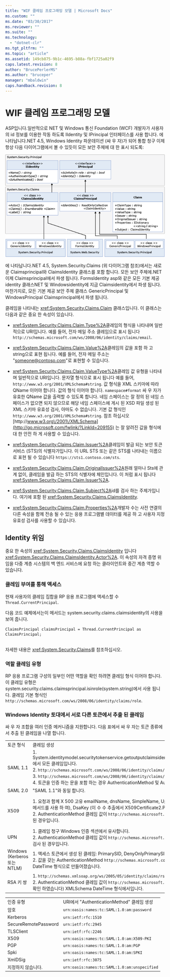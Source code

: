 ```yaml
---
title: "WIF 클레임 프로그래밍 모델 | Microsoft Docs"
ms.custom: ""
ms.date: "03/30/2017"
ms.reviewer: ""
ms.suite: ""
ms.technology: 
  - "dotnet-clr"
ms.tgt_pltfrm: ""
ms.topic: "article"
ms.assetid: 149cb875-9b1c-4695-b88a-fbf1725a02f9
caps.latest.revision: 8
author: "BrucePerlerMS"
ms.author: "bruceper"
manager: "mbaldwin"
caps.handback.revision: 8
---
```

# WIF 클레임 프로그래밍 모델
ASP입니다.일반적으로 NET 및 Windows 통신 Foundation \(WCF\) 개발자가 사용자의 id 정보를 이용한 작동 하도록 IIdentity 및 IPrincipal 인터페이스를 사용 합니다.  에 나타납니다.NET 4.5, Windows Identity 파운데이션 \(싸 우 자\)가 되어 통합 청구 이제 항상 다음 다이어그램에서 볼 수 있듯이 모든 보안 주체에 대 한 표시 되도록:  
  
 ![WIF 클레임 프로그래밍 모델](../../../docs/framework/security/media/wifclaimsprogrammingmodel.png "WIFClaimsProgrammingModel")  
  
 에 나타납니다.NET 4.5, System.Security.Claims \(위 다이어그램 참조\)에서는 새로운 Claimsprincipal와 ClaimsIdentity 클래스를 포함 합니다.  모든 보안 주체에.NET 이제 Claimsprincipal에서 파생 됩니다.  FormsIdentity asp와 같은 모든 기본 제공 identity 클래스NET 및 Windowsidentity에 지금 Claimsidentity에서 파생 됩니다.  마찬가지로, 모든 기본 제공 보안 주체 클래스 GenericPrincipal 및 WindowsPrincipal Claimsprincipal에서 파생 됩니다.  
  
 클레임을 나타내는 <xref:System.Security.Claims.Claim> 클래스입니다.  이 클래스는 다음과 같은 중요 한 속성이 있습니다.  
  
-   <xref:System.Security.Claims.Claim.Type%2A>클레임의 형식을 나타내며 일반적으로 URI입니다.  예를 들어, 전자 메일 주소 클레임으로 표시 됩니다 `http://schemas.microsoft.com/ws/2008/06/identity/claims/email`.  
  
-   <xref:System.Security.Claims.Claim.Value%2A>클레임의 값을 포함 하 고 string으로 표현 됩니다.  예를 들어, 전자 메일 주소는 "someone@contoso.com"로 표현할 수 있습니다.  
  
-   <xref:System.Security.Claims.Claim.ValueType%2A>클레임 값 유형을 나타내며 일반적으로 URI입니다.  문자열 형식으로 표시 됩니다 예를 들어, `http://www.w3.org/2001/XMLSchema#string`.  값 형식을 XML 스키마에 따라 QName 이어야 합니다.  값의 형식 이어야 합니다. `namespace#format` 싸 우 자가 유효한 QName 값을 출력할 수 있도록 합니다.  네임 스페이스는 잘 정의 된 네임 스페이스가 없으면 되지 않으므로 해당 네임 스페이스에 게시 된 XSD 파일 생성 된 XML 스키마 유효성 검사, 아마도 수 없습니다.  기본 값 형식인 `http://www.w3.org/2001/XMLSchema#string`.  참조 하십시오 [http:\/\/www.w3.org\/2001\/XMLSchema](http://go.microsoft.com/fwlink/?LinkId=209155) 는 잘 알려진 값을 형식에 대 한 안전 하 게 사용할 수 있습니다.  
  
-   <xref:System.Security.Claims.Claim.Issuer%2A>클레임이 발급 되는 보안 토큰 서비스 \(STS\)의 식별자가입니다.  이 URL STS 또는 같은 STS를 나타내는 이름으로 표현 될 수 있습니다 `https://sts1.contoso.com/sts`.  
  
-   <xref:System.Security.Claims.Claim.OriginalIssuer%2A>원래 얼마나 Sts에 관계 없이, 클레임을 발급 하는 STS의 식별자에 체인입니다.  이 처럼 표시 됩니다 <xref:System.Security.Claims.Claim.Issuer%2A>.  
  
-   <xref:System.Security.Claims.Claim.Subject%2A>id를 검사 하는 주제가입니다.  여기에 포함 된 <xref:System.Security.Claims.ClaimsIdentity>.  
  
-   <xref:System.Security.Claims.Claim.Properties%2A>개발자 수는 사전 연결의 다른 속성을 함께 전송 될 수 있는 응용 프로그램별 데이터를 제공 하 고 사용자 지정 유효성 검사를 사용할 수 있습니다.  
  
## Identity 위임  
 중요 한 속성의 <xref:System.Security.Claims.ClaimsIdentity> 입니다 <xref:System.Security.Claims.ClaimsIdentity.Actor%2A>.  이 속성의 자격 증명 위임을 다중 계층 시스템의 백 엔드 서비스에 요청 하는 클라이언트와 중간 계층 역할 수 있습니다.  
  
### 클레임 부여를 통해 액세스  
 현재 사용자의 클레임 집합을 RP 응용 프로그램에 액세스할 수 `Thread.CurrentPrincipal`.  
  
 다음 코드 예제에서는이 메서드는 system.security.claims.claimsidentity의 사용을 보여 줍니다.  
  
```  
ClaimsPrincipal claimsPrincipal = Thread.CurrentPrincipal as ClaimsPrincipal;  
  
```  
  
 자세한 내용은 <xref:System.Security.Claims>를 참조하십시오.  
  
### 역할 클레임 유형  
 RP 응용 프로그램 구성의 일부인 어떤 역할을 확인 하려면 클레임 형식 이어야 합니다.  이 클레임 유형은 system.security.claims.claimsprincipal.isinrole\(system.string\)에서 사용 됩니다.  클레임 기본 형식인 `http://schemas.microsoft.com/ws/2008/06/identity/claims/role`.  
  
### Windows Identity 토대에서 서로 다른 토큰에서 추출 된 클레임  
 싸 우 자 조합을 여러 인증 메커니즘을 지원합니다.  다음 표에서 싸 우 자는 토큰 종류에서 추출 된 클레임을 나열 합니다.  
  
||||  
|-|-|-|  
|토큰 형식|클레임 생성|Windows 액세스 토큰 맵|  
|SAML 1.1|1.  System.identitymodel.securitytokenservice.getoutputclaimsidentity\(system.security.claims.claimsprincipal,system.identitymodel.protocols.wstrust.requestsecuritytoken,system.identitymodel.scope\)에서 모든 클레임입니다.<br />2.  `http://schemas.microsoft.com/ws/2008/06/identity/claims/confirmationkey` 증명 토큰을 토큰을 포함 하는 경우 XML serialization 확인 키를 포함 하는 클레임입니다.<br />3.  `http://schemas.microsoft.com/ws/2008/06/identity/claims/samlissuername` 클레임 발급자 요소입니다.<br />4.  토큰을 인증 하는 문을 포함 하는 경우 AuthenticationMethod 및 AuthenticationInstant 청구 합니다.|청구 이외에 나열 된 "SAML" 형식에서 1.1, 클레임을 제외 하 고 `http://schemas.xmlsoap.org/ws/2005/05/identity/claims/name`, Windows 인증 관련 클레임 추가 하 고 id를 Windowsclaimsidentity로 표시 됩니다.|  
|SAML 2.0|"SAML 1.1"와 동일 합니다.|"SAML 1.1 Windows 계정에 매핑할"와 동일 합니다.|  
|X509|1.  요청과 함께 X 500 고유 emailName, dnsName, SimpleName, UpnName, 들어 UrlName RsaKey \(이 수 수 추출에서 X509Certificate2.PublicKey.Key 속성의 RSACryptoServiceProvider.ExportParameters 메서드를 사용 하 여\), DsaKey \(이 수 수 추출에서 X509Certificate2.PublicKey.Key 속성의 DSACryptoServiceProvider.ExportParameters 메서드를 사용 하 여\), 지문, 일련 번호 속성에서 x509 인증서.<br />2.  AuthenticationMethod 클레임 값이 `http://schemas.microsoft.com/ws/2008/06/identity/authenticationmethod/x509`.  AuthenticationInstant 클레임 XmlSchema DateTime 형식으로 인증서의 유효성이 검사 된 경우입니다.|1.  Windows 계정의 정규화 된 도메인 이름으로 사용 하는 `http://schemas.xmlsoap.org/ws/2005/05/identity/claims/name` 값을 요구 합니다.  .<br />2.  X509 인증서를 매핑할 수 없습니다 창에서에서 클레임 및 클레임 Windows에 인증서를 매핑하여 얻은 windows 계정입니다.|  
|UPN|1.  클레임 청구 Windows 인증 섹션에서 유사합니다.<br />2.  AuthenticationMethod 클레임 값이 `http://schemas.microsoft.com/ws/2008/06/identity/authenticationmethod/password`.  AuthenticationInstant 클레임 XmlSchema DateTime 형식으로 암호를 유효성이 검사 된 경우입니다.||  
|Windows \(Kerberos 또는 NTLM\)|1.  액세스 토큰에서 생성 된 클레임: PrimarySID, DenyOnlyPrimarySID, PrimaryGroupSID, DenyOnlyPrimaryGroupSID, GroupSID, DenyOnlySID, 및 이름<br />2.  값을 갖는 AuthenticationMethod `http://schemas.microsoft.com/ws/2008/06/identity/authenticationmethod/windows`.  Windows 토큰을 액세스할 때 시간 값을 갖는 AuthenticationInstant XMLSchema DateTime 형식으로 만들어졌습니다.||  
|RSA 키 쌍|1.  `http://schemas.xmlsoap.org/ws/2005/05/identity/claims/rsa` RSAKeyValue 값을 요구 합니다.<br />2.  AuthenticationMethod 클레임 값이 `http://schemas.microsoft.com/ws/2008/06/identity/authenticationmethod/signature`.  AuthenticationInstant 청구 되었습니다 때 RSA 키를 인증 하는 시간 값 \(즉, 서명을 확인 하였습니다\) XMLSchema DateTime 형식에서입니다.||  
  
|||  
|-|-|  
|인증 유형|URI에서 "AuthenticationMethod" 클레임 생성|  
|암호|`urn:oasis:names:tc:SAML:1.0:am:password`|  
|Kerberos|`urn:ietf:rfc:1510`|  
|SecureRemotePassword|`urn:ietf:rfc:2945`|  
|TLSClient|`urn:ietf:rfc:2246`|  
|X509|`urn:oasis:names:tc:SAML:1.0:am:X509-PKI`|  
|PGP|`urn:oasis:names:tc:SAML:1.0:am:PGP`|  
|Spki|`urn:oasis:names:tc:SAML:1.0:am:SPKI`|  
|XmlDSig|`urn:ietf:rfc:3075`|  
|지정하지 않습니다.|`urn:oasis:names:tc:SAML:1.0:am:unspecified`|